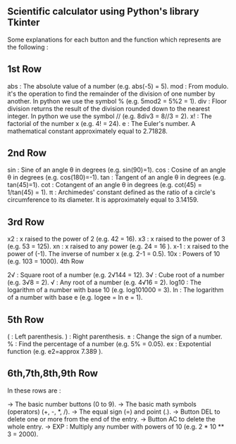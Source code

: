 ## Scientific calculator using Python's library Tkinter


Some explanations for each button and the function which represents are the following :

## 1st Row


abs : The absolute value of a number (e.g. abs(-5) = 5).
mod : From modulo. it's the operation to find the remainder of the division of one number by another.
            In python we use the symbol % (e.g. 5mod2 = 5%2 = 1).
div : Floor division returns the result of the division rounded down to the nearest integer.
          In python we use the symbol // (e.g. 8div3 = 8//3 = 2).
x! : The factorial of the number x (e.g. 4! = 24).
e : The Euler's number. A mathematical constant approximately equal to 2.71828.

## 2nd Row


sin : Sine of an angle θ in degrees (e.g. sin(90)=1).
cos : Cosine of an angle θ in degrees (e.g. cos(180)=-1).
tan : Tangent of an angle θ in degrees (e.g. tan(45)=1).
cot : Cotangent of an angle θ in degrees (e.g. cot(45) = 1/tan(45) = 1).
π : Archimedes' constant defined as the ratio of a circle's circumference to its diameter.
       It is approximately equal to 3.14159.

## 3rd Row


x2 : x raised to the power of 2 (e.g. 42 = 16).
x3 : x raised to the power of 3 (e.g. 53 = 125).
xn : x raised to any power (e.g. 24 = 16 ).
x-1 : x raised to the power of (-1). The inverse of number x (e.g. 2-1 = 0.5).
10x : Powers of 10 (e.g. 103 = 1000).
4th Row


2√ : Square root of a number (e.g. 2√144 = 12).
3√ : Cube root of a number (e.g. 3√8 = 2).
√ : Any root of a number (e.g. 4√16 = 2).
log10 : The logarithm of a number with base 10 (e.g. log101000 = 3).
ln : The logarithm of a number with base e (e.g. logee = ln e = 1).

## 5th Row


( : Left parenthesis.
) : Right parenthesis.
± : Change the sign of a number.
% : Find the percentage of a number (e.g. 5% = 0.05).
ex : Expotential function (e.g. e2=approx 7.389 ).

## 6th,7th,8th,9th Row


In these rows are :

-> The basic number buttons (0 to 9).
-> The basic math symbols (operators) (+, -, *, /).
-> The equal sign (=) and point (.).
-> Button DEL to delete one or more from the end of the entry.
-> Button AC to delete the whole entry.
-> EXP : Multiply any number with powers of 10 (e.g. 2 * 10 ** 3 = 2000).
